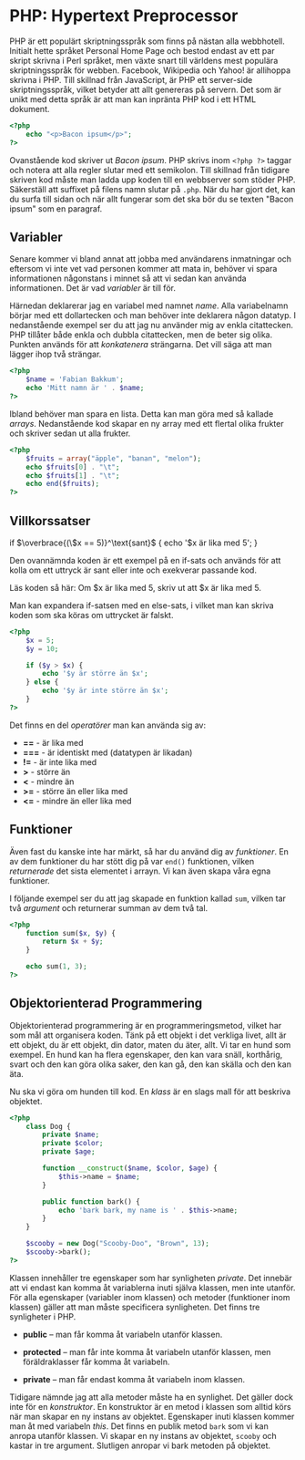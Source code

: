 ﻿# PHP: Hypertext Preprocessor

PHP är ett populärt skriptningsspråk som finns på nästan alla webbhotell. Initialt hette språket Personal Home Page och bestod endast av ett par skript skrivna i Perl språket, men växte snart till världens mest populära skriptningsspråk för webben. Facebook, Wikipedia och Yahoo! är allihoppa skrivna i PHP. Till skillnad från JavaScript, är PHP ett server-side skriptningsspråk, vilket betyder att allt genereras på servern. Det som är unikt med detta språk är att man kan inpränta PHP kod i ett HTML dokument.

```php
<?php
    echo "<p>Bacon ipsum</p>";
?>
```

Ovanstående kod skriver ut *Bacon ipsum*. PHP skrivs inom `<?php ?>` taggar och notera att alla regler slutar med ett semikolon. Till skillnad från tidigare skriven kod måste man ladda upp koden till en webbserver som stöder PHP. Säkerställ att suffixet på filens namn slutar på `.php`. När du har gjort det, kan du surfa till sidan och när allt fungerar som det ska bör du se texten "Bacon ipsum" som en paragraf.

## Variabler

Senare kommer vi bland annat att jobba med användarens inmatningar och eftersom vi inte vet vad personen kommer att mata in, behöver vi spara informationen någonstans i minnet så att vi sedan kan använda informationen. Det är vad *variabler* är till för.

Härnedan deklarerar jag en variabel med namnet *name*. Alla variabelnamn börjar med ett dollartecken och man behöver inte deklarera någon datatyp. I nedanstående exempel ser du att jag nu använder mig av enkla citattecken. PHP tillåter både enkla och dubbla citattecken, men de beter sig olika. Punkten används för att *konkatenera* strängarna. Det vill säga att man lägger ihop två strängar.

```php
<?php
    $name = 'Fabian Bakkum';
    echo 'Mitt namn är ' . $name;
?>
```

Ibland behöver man spara en lista. Detta kan man göra med så kallade *arrays*. Nedanstående kod skapar en ny array med ett flertal olika frukter och skriver sedan ut alla frukter.

```php
<?php
    $fruits = array("äpple", "banan", "melon");
    echo $fruits[0] . "\t";
    echo $fruits[1] . "\t";
    echo end($fruits);
?>
```

## Villkorssatser

if $\overbrace{(\$x == 5)}^\text{sant}$ {
    echo '$x är lika med 5';
}

Den ovannämnda koden är ett exempel på en if-sats och används för att kolla om ett uttryck är sant eller inte och exekverar passande kod.

Läs koden så här: Om $x är lika med 5, skriv ut att $x är lika med 5.

Man kan expandera if-satsen med en else-sats, i vilket man kan skriva koden som ska köras om uttrycket är falskt.

```php
<?php
    $x = 5;
    $y = 10;

    if ($y > $x) {
        echo '$y är större än $x';
    } else {
        echo '$y är inte större än $x';
    }
?>
```

Det finns en del *operatörer* man kan använda sig av:

* **==** - är lika med
* **===** - är identiskt med (datatypen är likadan)
* **!=** - är inte lika med
* **>** - större än
* **<** - mindre än
* **>=** - större än eller lika med
* **<=** - mindre än eller lika med

## Funktioner

Även fast du kanske inte har märkt, så har du använd dig av *funktioner*. En av dem funktioner du har stött dig på var `end()` funktionen, vilken *returnerade* det sista elementet i arrayn. Vi kan även skapa våra egna funktioner.

I följande exempel ser du att jag skapade en funktion kallad `sum`, vilken tar två *argument* och returnerar summan av dem två tal.

```php
<?php
	function sum($x, $y) {
		return $x + $y;
	}

	echo sum(1, 3);
?>
```

## Objektorienterad Programmering

Objektorienterad programmering är en programmeringsmetod, vilket har som mål att organisera koden. Tänk på ett objekt i det verkliga livet, allt är ett objekt, du är ett objekt, din dator, maten du äter, allt. Vi tar en hund som exempel. En hund kan ha flera egenskaper, den kan vara snäll, korthårig, svart och den kan göra olika saker, den kan gå, den kan skälla och den kan äta.

Nu ska vi göra om hunden till kod. En *klass* är en slags mall för att beskriva objektet.

```php
<?php
	class Dog {
		private $name;
		private $color;
		private $age;

		function __construct($name, $color, $age) {
		    $this->name = $name;
		}

		public function bark() {
			echo 'bark bark, my name is ' . $this->name;
		}
	}

    $scooby = new Dog("Scooby-Doo", "Brown", 13);
    $scooby->bark();
?>
```

Klassen innehåller tre egenskaper som har synligheten *private*. Det innebär att vi endast kan komma åt variablerna inuti själva klassen, men inte utanför. För alla egenskaper (variabler inom klassen) och metoder (funktioner inom klassen) gäller att man måste specificera synligheten. Det finns tre synligheter i PHP.

* **public** – man får komma åt variabeln utanför klassen.

* **protected** – man får inte komma åt variabeln utanför klassen, men föräldraklasser får komma åt variabeln.

* **private** – man får endast komma åt variabeln inom klassen.

Tidigare nämnde jag att alla metoder måste ha en synlighet. Det gäller dock inte för en *konstruktor*. En konstruktor är en metod i klassen som alltid körs när man skapar en ny instans av objektet. Egenskaper inuti klassen kommer man åt med variabeln *this*. Det finns en publik metod `bark` som vi kan anropa utanför klassen. Vi skapar en ny instans av objektet, `scooby` och kastar in tre argument. Slutligen anropar vi bark metoden på objektet.
